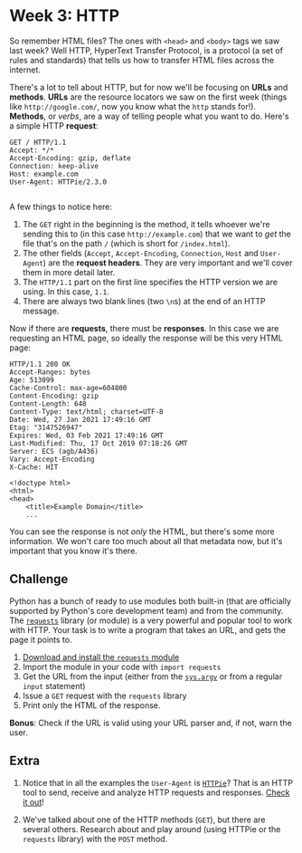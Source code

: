 # Week 3: HTTP

So remember HTML files? The ones with `<head>` and `<body>` tags we saw last week? Well HTTP, HyperText Transfer Protocol, is a protocol (a set of rules and standards) that tells us how to transfer HTML files across the internet.

There's a lot to tell about HTTP, but for now we'll be focusing on **URLs** and **methods**. **URLs** are the resource locators we saw on the first week (things like `http://google.com/`, now you know what the `http` stands for!). **Methods**, or *verbs*, are a way of telling people what you want to do. Here's a simple HTTP **request**:

```http
GET / HTTP/1.1
Accept: */*
Accept-Encoding: gzip, deflate
Connection: keep-alive
Host: example.com
User-Agent: HTTPie/2.3.0


```

A few things to notice here:
1. The `GET` right in the beginning is the method, it tells whoever we're sending this to (in this case `http://example.com`) that we want to *get* the file that's on the path `/` (which is short for `/index.html`).
2. The other fields (`Accept`, `Accept-Encoding`, `Connection`, `Host` and `User-Agent`) are the **request headers**. They are very important and we'll cover them in more detail later.
3. The `HTTP/1.1` part on the first line specifies the HTTP version we are using. In this case, `1.1`.
4. There are always two blank lines (two `\n`s) at the end of an HTTP message.


Now if there are **requests**, there must be **responses**. In this case we are requesting an HTML page, so ideally the response will be this very HTML page:

```http
HTTP/1.1 200 OK
Accept-Ranges: bytes
Age: 513099
Cache-Control: max-age=604800
Content-Encoding: gzip
Content-Length: 648
Content-Type: text/html; charset=UTF-8
Date: Wed, 27 Jan 2021 17:49:16 GMT
Etag: "3147526947"
Expires: Wed, 03 Feb 2021 17:49:16 GMT
Last-Modified: Thu, 17 Oct 2019 07:18:26 GMT
Server: ECS (agb/A436)
Vary: Accept-Encoding
X-Cache: HIT

<!doctype html>
<html>
<head>
    <title>Example Domain</title>
    ...
```

You can see the response is not *only* the HTML, but there's some more information. We won't care too much about all that metadata now, but it's important that you know it's there.


## Challenge

Python has a bunch of ready to use modules both built-in (that are officially supported by Python's core development team) and from the community. The [`requests`](https://requests.readthedocs.io/en/master/) library (or module) is a very powerful and popular tool to work with HTTP. Your task is to write a program that takes an URL, and gets the page it points to.

1. [Download and install the `requests` module](https://pypi.org/project/requests/)
2. Import the module in your code with `import requests`
3. Get the URL from the input (either from the [`sys.argv`](https://www.geeksforgeeks.org/how-to-use-sys-argv-in-python/) or from a regular `input` statement)
4. Issue a `GET` request with the `requests` library
5. Print only the HTML of the response.

**Bonus**: Check if the URL is valid using your URL parser and, if not, warn the user.


## Extra

1. Notice that in all the examples the `User-Agent` is [`HTTPie`](httpie.org/)? That is an HTTP tool to send, receive and analyze HTTP requests and responses. [Check it out](httpie.org/)!

2. We've talked about one of the HTTP methods (`GET`), but there are several others. Research about and play around (using HTTPie or the `requests` library) with the `POST` method.
